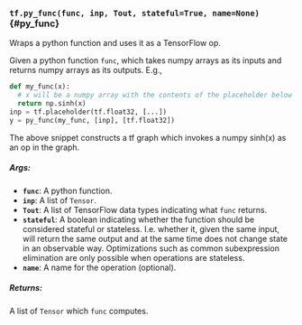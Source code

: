 ### `tf.py_func(func, inp, Tout, stateful=True, name=None)` {#py_func}

Wraps a python function and uses it as a TensorFlow op.

Given a python function `func`, which takes numpy arrays as its
inputs and returns numpy arrays as its outputs. E.g.,

```python
def my_func(x):
  # x will be a numpy array with the contents of the placeholder below
  return np.sinh(x)
inp = tf.placeholder(tf.float32, [...])
y = py_func(my_func, [inp], [tf.float32])
```

The above snippet constructs a tf graph which invokes a numpy
sinh(x) as an op in the graph.

##### Args:


*  <b>`func`</b>: A python function.
*  <b>`inp`</b>: A list of `Tensor`.
*  <b>`Tout`</b>: A list of TensorFlow data types indicating what `func`
        returns.
*  <b>`stateful`</b>: A boolean indicating whether the function should be considered
            stateful or stateless. I.e. whether it, given the same input, will
            return the same output and at the same time does not change state
            in an observable way. Optimizations such as common subexpression
            elimination are only possible when operations are stateless.
*  <b>`name`</b>: A name for the operation (optional).

##### Returns:

  A list of `Tensor` which `func` computes.

